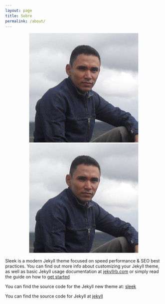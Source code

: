 ```yaml
---
layout: page
title: Sobre
permalink: /about/
---
```


<p align="center">
  <img src="FB_20141108_01_09_33_Saved_Picture.jpg" width="350" title="hover text">
  <img src="FB_20141108_01_09_33_Saved_Picture.jpg" width="350" alt="accessibility text">
</p>
  
Sleek is a modern Jekyll theme focused on speed performance & SEO best practices. You can find out more info about customizing your Jekyll theme, as well as basic Jekyll usage documentation at [jekyllrb.com](http://jekyllrb.com/) or simply read the guide on how to [get started](/getting-started)

You can find the source code for the Jekyll new theme at:
[sleek](https://github.com/janczizikow/sleek)

You can find the source code for Jekyll at
[jekyll](https://github.com/jekyll/jekyll)
